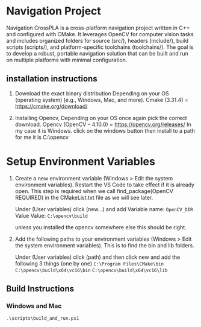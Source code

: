 # Navigation Project

Navigation CrossPLA is a cross-platform navigation project written in C++ and configured with CMake. It leverages OpenCV for computer vision tasks and includes organized folders for source (src/), headers (include/), build scripts (scripts/), and platform-specific toolchains (toolchains/). The goal is to develop a robust, portable navigation solution that can be built and run on multiple platforms with minimal configuration.

## installation instructions
1. Download the exact binary distribution Depending on your OS (operating system) (e.g., Windows, Mac, and more).
        Cmake (3.31.4) = https://cmake.org/download/

2. Installing Opencv, Depending on your OS once again pick the correct download.
        Opencv (OpenCV – 4.10.0) = https://opencv.org/releases/
            In my case it is Windows. click on the windows button then install to a path for me it is C:\opencv


# Setup Environment Variables

1. Create a new environment variable (Windows > Edit the system environment variables). Restart the VS Code to take effect if it is already open.
   This step is required when we call find_package(OpenCV REQUIRED) in the CMakeList.txt file as we will see later.
   
   Under (User variables) click (new...) and add
   Variable name: ```OpenCV_DIR```
   Value Value: ```C:\opencv\build```
   
   unless you installed the opencv somewhere else this should be right.

2. Add the following paths to your environment variables (Windows > Edit the system environment variables).
   This is to find the bin and lib folders.

   Under (User variables) click (path) and then click new and add the following 3 things (one by one)
   ```C:\Program Files\CMake\bin```
   ```C:\opencv\build\x64\vc16\bin```
   ```C:\opencv\build\x64\vc16\lib```

## Build Instructions

### Windows and Mac
```PowerShell
.\scripts\build_and_run.ps1
```
